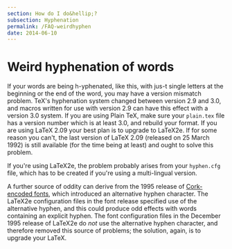 ```yaml
---
section: How do I do&hellip;?
subsection: Hyphenation
permalink: /FAQ-weirdhyphen
date: 2014-06-10
---
```


# Weird hyphenation of words

If your words are being h-yphenated, like this, with jus-t single
letters at the 
beginning or the end of the word, you may have a version mismatch
problem. TeX's hyphenation system changed between version&nbsp;2.9
and&nbsp;3.0, and macros written for use with version&nbsp;2.9 can have this
effect with a version&nbsp;3.0 system.  If you are using Plain TeX, make
sure your `plain.tex` file has a version number which is at
least&nbsp;3.0, and rebuild your format.  If you are using LaTeX 2.09 your
best plan is to upgrade to LaTeX2e.  If for some reason you can't,
the last version of LaTeX 2.09 (released on 25 March 1992) is still
available (for the time being at least) and ought to solve this
problem.

If you're using LaTeX2e, the problem probably arises from your
`hyphen.cfg` file, which has to be created if you're using a
multi-lingual version.

A further source of oddity can derive from the 1995 release of
[Cork-encoded fonts](FAQ-ECfonts.md),
which introduced an alternative hyphen character.  The LaTeX2e
configuration files in the font release specified use of the
alternative hyphen, and this could produce odd effects with words
containing an explicit hyphen.  The font configuration files in the
December 1995 release of LaTeX2e do _not_ use the alternative
hyphen character, and therefore removed this source of problems; the
solution, again, is to upgrade your LaTeX.

